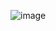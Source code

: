 ![image](https://user-images.githubusercontent.com/46541402/167500227-4a09f3f7-6e6b-4d21-90d7-0df205a46346.png)
